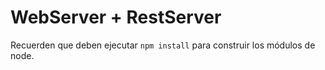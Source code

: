 # WebServer + RestServer

Recuerden que deben ejecutar `npm install` para construir los módulos de node.

